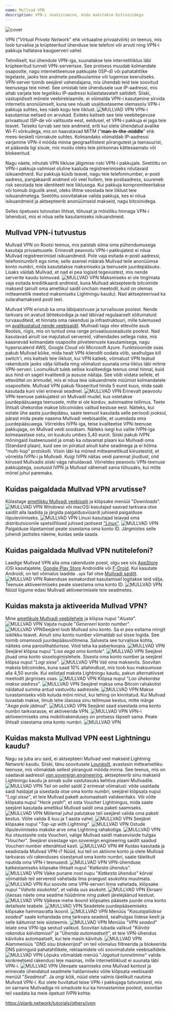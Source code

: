 ```yaml
---
name: Mullvad VPN
description: VPN-i seadistamine, mida makstakse bitcoinidega
---
```

![cover](assets/cover.webp)

VPN ("*Virtual Private Network*" ehk virtuaalne privaatvõrk) on teenus, mis loob turvalise ja krüpteeritud ühenduse teie telefoni või arvuti ning VPN-i pakkuja hallatava kaugserveri vahel.

Tehniliselt, kui ühendute VPN-iga, suunatakse teie internetiliiklus läbi krüpteeritud tunneli VPN-serverisse. See protsess muudab kolmandate osapoolte, nagu internetiteenuse pakkujate (ISP-d) või pahatahtlike tegelaste, jaoks teie andmete pealtkuulamise või lugemise keeruliseks. VPN-server toimib seejärel vahendajana, mis ühendab teid teie soovitud teenusega teie nimel. See omistab teie ühendusele uue IP-aadressi, mis aitab varjata teie tegelikku IP-aadressi külastatavatelt saitidelt. Siiski, vastupidiselt mõnele veebireklaamile, ei võimalda VPN-i kasutamine sirvida internetis anonüümselt, kuna see nõuab usaldustaseme olemasolu VPN-i pakkuja suhtes, kes näeb kogu teie liiklust.
![MULLVAD VPN](assets/fr/01.webp)
VPN-i kasutamise eelised on arvukad. Esiteks kaitseb see teie veebitegevuse privaatsust ISP-de või valitsuste eest, eeldusel, et VPN-i pakkuja ei jaga teie teavet. Teiseks turvab see teie andmeid, eriti kui olete ühendatud avalike Wi-Fi võrkudega, mis on haavatavad MITM ("**man-in-the-middle**" ehk mees-keskel) rünnakute suhtes. Kolmandaks võimaldab IP-aadressi varjamine VPN-il mööda minna geograafilistest piirangutest ja tsensuurist, et pääseda ligi sisule, mis muidu oleks teie piirkonnas kättesaamatu või blokeeritud.

Nagu näete, nihutab VPN liikluse jälgimise riski VPN-i pakkujale. Seetõttu on VPN-i pakkuja valimisel oluline kaaluda registreerimiseks nõutavaid isikuandmeid. Kui pakkuja küsib teavet, nagu teie telefoninumber, e-posti aadress, pangakaardi andmed või veel hullem, teie postiaadress, suureneb risk seostada teie identiteeti teie liiklusega. Kui pakkuja kompromiteeritakse või toimub õiguslik arest, oleks lihtne seostada teie liiklust teie isikuandmetega. Seetõttu soovitatakse valida pakkuja, kes ei nõua isikuandmeid ja aktsepteerib anonüümseid makseid, nagu bitcoinidega.

Selles õpetuses tutvustan lihtsat, tõhusat ja mõistliku hinnaga VPN-i lahendust, mis ei nõua selle kasutamiseks isikuandmeid.

## Mullvad VPN-i tutvustus
Mullvad VPN on Rootsi teenus, mis paistab silma oma pühendumusega kasutaja privaatsusele. Erinevalt peavoolu VPN-i pakkujatest ei nõua Mullvad registreerimisel isikuandmeid. Pole vaja esitada e-posti aadressi, telefoninumbrit ega nime; selle asemel määrab Mullvad teile anonüümse konto numbri, mida kasutatakse maksmiseks ja teenusele juurdepääsuks. Lisaks väidab Mullvad, et nad ei pea logisid tegevustest, mis nende serverite kaudu toimuvad.
![MULLVAD VPN](assets/notext/02.webp)
Maksmiseks ei ole tingimata vaja esitada krediitkaardi andmeid, kuna Mullvad aktsepteerib bitcoinide makseid (ainult oma ametlikul saidil onchain meetodil, kuid on olemas mitteametlik meetod maksmiseks Lightningu kaudu). Nad aktsepteerivad ka sularahamakseid posti teel.

Mullvad VPN eristub ka oma läbipaistvuse ja turvalisuse poolest. Nende tarkvara on avatud lähtekoodiga ja nad läbivad regulaarselt sõltumatuid turvaauditeid, et hinnata oma rakendusi ja infrastruktuuri, mille tulemused on [avalikustatud nende veebisaidil](https://mullvad.net/fr/blog/tag/audits). Mullvadi taga olev ettevõte asub Rootsis, riigis, mis on tuntud oma range privaatsusseaduste poolest. Nad kasutavad ainult ise majutatud servereid, vähendades sellega riske, mis kaasnevad kolmandate osapoolte pilveteenuste kasutamisega, nagu hyperscalerid AWS, Google Cloud või Microsoft Azure.
Funktsioonide osas pakub Mullvad kõike, mida healt VPN-kliendilt oodata võib, sealhulgas kill switch'i, mis kaitseb teie liiklust, kui VPN katkeb, võimalust VPN teatud rakenduste jaoks välja lülitada ning võimalust suunata oma liiklus läbi mitme VPN-serveri.
Loomulikult tuleb sellise kvaliteediga teenus omal hinnal, kuid aus hind on sageli kvaliteedi ja aususe näitaja. See võib viidata sellele, et ettevõttel on ärimudel, mis ei nõua teie isikuandmete müümist kolmandatele osapooltele. Mullvad VPN pakub fikseeritud hinda 5 eurot kuus, mida saab kasutada kuni viiel erineval seadmel.
![MULLVAD VPN](assets/notext/03.webp)
Erinevalt peavoolu VPN-teenuse pakkujatest on Mullvadil mudel, kus ostetakse juurdepääsuaega teenusele, mitte ei ole korduv, automaatne tellimus. Teete lihtsalt ühekordse makse bitcoiniides valitud kestuse eest. Näiteks, kui ostate ühe aasta juurdepääsu, saate teenust kasutada selle perioodi jooksul, pärast mida peate naasma Mullvadi veebisaidile, et uuendada oma juurdepääsuaega.
Võrreldes IVPN-iga, teise kvaliteetse VPN-teenuse pakkujaga, on Mullvad veidi soodsam. Näiteks isegi kui valite IVPN-iga kolmeaastase ostu, on kuukulu umbes 5,40 eurot. Siiski pakub IVPN mõningaid lisateenuseid ja omab ka odavamat plaani kui Mullvadi oma (Standard plaan), kuid see on piiratud ainult kahe seadmega ja ei hõlma "multi-hop" protokolli.
Viisin läbi ka mõned mitteametlikud kiirustestid, et võrrelda IVPN-i ja Mullvadi. Kuigi IVPN näitas veidi paremat jõudlust, olid kiirused Mullvadis siiski väga rahuldavad. Võrreldes peavoolu VPN-teenuse pakkujatega, osutusid IVPN ja Mullvad vähemalt sama tõhusaks, kui mitte mõnel juhul paremaks.

## Kuidas paigaldada Mullvad VPN arvutisse?

Külastage [ametlikku Mullvadi veebisaiti](https://mullvad.net/en/download/) ja klõpsake menüül "*Downloads*".
![MULLVAD VPN](assets/notext/04.webp)
Windowsi või macOSi kasutajad saavad tarkvara otse saidilt alla laadida ja järgida paigaldusviisardi juhiseid paigalduse lõpuleviimiseks.
![MULLVAD VPN](assets/notext/05.webp)
Linuxi kasutajad leiavad oma distributsioonile spetsiifilised juhised jaotisest ["*Linux*"](https://mullvad.net/en/download/vpn/linux).
![MULLVAD VPN](assets/notext/06.webp)
Paigalduse lõpetamisel peate sisestama oma konto ID. Järgmistes selle juhendi jaotistes näeme, kuidas seda saada.

## Kuidas paigaldada Mullvad VPN nutitelefoni?

Laadige Mullvad VPN alla oma rakenduste poest, olgu see siis [AppStore](https://apps.apple.com/us/app/mullvad-vpn/id1488466513) iOSi kasutajatele, [Google Play Store](https://play.google.com/store/apps/details?id=net.mullvad.mullvadvpn) Androidile või [F-Droid](https://f-droid.org/packages/net.mullvad.mullvadvpn/). Kui kasutate Androidi, on teil võimalus laadida `.apk` fail otse [Mullvadi saidilt](https://mullvad.net/en/download/vpn/android).
![MULLVAD VPN](assets/notext/07.webp)
Rakenduse esmakordsel kasutamisel logitakse teid välja. Teenuse aktiveerimiseks peate sisestama oma konto ID.
![MULLVAD VPN](assets/notext/08.webp)Nüüd liigume edasi Mullvadi aktiveerimisele teie seadmetes.

## Kuidas maksta ja aktiveerida Mullvad VPN?

Mine [ametlikule Mullvadi veebilehele](https://mullvad.net/) ja klõpsa nupul "*Alusta*".
![MULLVAD VPN](assets/notext/09.webp)
Vajuta nupule "*Genereeri konto number*".
![MULLVAD VPN](assets/notext/10.webp)Seejärel loob Mullvad sinu konto. Sa ei pea esitama mingit isiklikku teavet. Ainult sinu konto number võimaldab sul sisse logida. See toimib omamoodi juurdepääsuvõtmena. Salvesta see turvalisse kohta, näiteks oma paroolihaldurisse. Võid teha ka paberkoopia.
![MULLVAD VPN](assets/notext/11.webp)
Seejärel klõpsa nupul "*Lisa aega oma kontole*".
![MULLVAD VPN](assets/notext/12.webp)
Seejärel jõuad oma konto sisselogimislehele. Sisesta oma konto number ja seejärel klõpsa nupul "*Logi sisse*".
![MULLVAD VPN](assets/notext/13.webp)
Vali oma makseviis. Soovitan maksta bitcoinides, kuna saad 10% allahindlust, mis toob kuu maksumuse alla 4,50 eurole. Kui eelistad maksta Lightningu kaudu, pakun alternatiivset meetodit järgmises osas.
![MULLVAD VPN](assets/notext/14.webp)
Klõpsa nupul "*Loo ühekordse makse aadress*".
![MULLVAD VPN](assets/notext/15.webp)
Seejärel maksa oma Bitcoin rahakotist näidatud summa antud vastuvõtu aadressile.
![MULLVAD VPN](assets/notext/16.webp)
Makse tuvastamiseks võib kuluda mõni minut, kui tehing on kinnitatud. Kui Mullvad tuvastab makse, ilmub lehe ülaossa sinu tellimuse kestus, mitte märge "*Aega pole jäänud*".
![MULLVAD VPN](assets/notext/17.webp)
Seejärel saad sisestada oma konto numbri tarkvarasse, et aktiveerida VPN.
![MULLVAD VPN](assets/notext/18.webp)
VPN-i aktiveerimiseks oma mobiilirakenduses on protsess täpselt sama. Peate lihtsalt sisestama oma konto numbri.
![MULLVAD VPN](assets/notext/19.webp)
## Kuidas maksta Mullvad VPN eest Lightningu kaudu?

Nagu sa juba aru said, ei aktsepteeri Mullvad veel makseid Lightning Networki kaudu. Siiski, tänu soovitusele [Lounèsilt](https://x.com/louneskmt), avastasin mitteametliku teenuse, mis võimaldab sellest piirangust mööda minna. See teenus, mis on saadaval aadressil [vpn.sovereign.engineering](https://vpn.sovereign.engineering/), aktsepteerib sinu makseid Lightningu kaudu ja annab sulle vastutasuks kehtiva plaani Mullvadile.
![MULLVAD VPN](assets/notext/20.webp)
Teil on sellel saidil 2 erinevat võimalust: võite usaldada saidi haldajat ja sisestada otse oma konto numbri, seejärel klõpsata nupul "*Logi sisse*", et teie Mullvad pakett automaatselt valideeritaks. Või võite klõpsata nupul "*Heck yeah!*", et osta Voucher Lightningus, mida saate seejärel kasutada ametlikul Mullvad saidil oma paketi saamiseks. ![MULLVAD VPN](assets/notext/21.webp) Mõlemal juhul palutakse teil seejärel valida oma paketi kestus. Võite valida 6 kuu ja 1 aasta vahel. ![MULLVAD VPN](assets/notext/22.webp) Seejärel klõpsake nupul "*Top-up with Lightning*". ![MULLVAD VPN](assets/notext/23.webp) Ostude lõpuleviimiseks makske arve oma Lightning rahakotiga. ![MULLVAD VPN](assets/notext/24.webp) Kui otsustasite osta Voucheri, valige Mullvad saidil makseviiside hulgas "*Voucher*". Seejärel sisestage vpn.sovereign.engineering saidilt saadud Voucheri number ettenähtud kasti. ![MULLVAD VPN](assets/notext/25.webp) ## Kuidas kasutada ja seadistada Mullvad VPN-i?
Nüüd, kui teil on aktiivne konto ja olete Mullvad tarkvaras või rakenduses sisestanud oma konto numbri, saate täielikult nautida oma VPN-i teenuseid. ![MULLVAD VPN](assets/notext/26.webp) VPN-ühenduse katkestamiseks klõpsake lihtsalt nupul "*Katkesta ühendus*". ![MULLVAD VPN](assets/notext/27.webp) Väike punane nool nupu "*Katkesta ühendus*" kõrval võimaldab teil servereid vahetada ilma praegust asukohta muutmata. ![MULLVAD VPN](assets/notext/28.webp) Kui soovite oma VPN-serveri linna vahetada, klõpsake nupul "*Vaheta asukohta*", et valida uus asukoht. ![MULLVAD VPN](assets/notext/29.webp) Ekraani ülaosas näete oma seadme hüüdnime ning paketi järelejäänud kestust. ![MULLVAD VPN](assets/notext/30.webp) Väikese mehe ikoonil klõpsates pääsete juurde oma konto detailsele teabele. ![MULLVAD VPN](assets/notext/31.webp) Seadetele juurdepääsemiseks klõpsake hammasratta ikoonil. ![MULLVAD VPN](assets/notext/32.webp) Menüüs "*Kasutajaliidese seaded*" saate kohandada oma tarkvara seadeid, sealhulgas liidese keelt ja selle käitumist teie süsteemis. ![MULLVAD VPN](assets/notext/33.webp) Menüüs "*VPN seaded*" leiate oma VPN-iga seotud valikud. Soovitan lubada valikud "*Käivita rakendus käivitamisel*" ja "*Ühenda automaatselt*", et teie VPN-ühendus käivituks automaatselt, kui teie masin käivitub.
![MULLVAD VPN](assets/notext/34.webp) Alammenüüs "*DNS sisu blokeerijad*" on teil võimalus filtreerida ja blokeerida DNS päringuid pahatahtlikele, reklaamidele või soovimatutele veebisaitidele.
![MULLVAD VPN](assets/notext/35.webp)
Lõpuks võimaldab menüü "*Jagatud tunnelimine*" valida konkreetseid rakendusi teie masinas, mille internetiliiklust ei suunata läbi VPN-i.
![MULLVAD VPN](assets/notext/36.webp)
Ülevaate saamiseks oma Mullvad kontost ja erinevate ühendatud seadmete haldamiseks võite klõpsata veebisaidil menüül "*Seadmed*".
Ja ongi kõik, nüüd olete valmis täielikult nautima Mullvad VPN-i. Kui olete huvitatud teise VPN-i pakkujaga tutvumisest, mis on sarnane Mullvadiga nii omaduste kui ka hinnastamise poolest, soovitan teil vaadata ka meie õpetust IVPN kohta:

https://planb.network/tutorials/others/ivpn